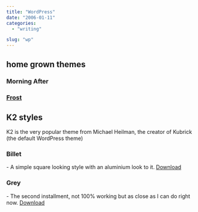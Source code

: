 ```yaml
---
title: "WordPress"
date: "2006-01-11"
categories:
  - "writing"

slug: "wp"
---
```


<!-- ![WordPress](/images/wordpress-logo.png) -->

## home grown themes

### Morning After

### [Frost](https://www.shibbyonline.co.uk/media/wp/frost/ "Frost")

## K2 styles

K2 is the very popular theme from Michael Heilman, the creator of Kubrick (the default WordPress theme)

<!-- [![Billet](/images/85545116_11aa7512e9_s.jpg)](https://www.flickr.com/photos/funkylarma/85545116/ "Billet") -->

### Billet

\- A simple square looking style with an aluminium look to it. [Download](https://www.shibbyonline.co.uk/assets/downloads/billet.zip)

<!-- [![Grey](/images/83449768_77be996095_s.jpg)](https://www.flickr.com/photos/funkylarma/83449768/ "Grey") -->

### Grey

\- The second installment, not 100% working but as close as I can do right now. [Download](https://www.shibbyonline.co.uk/assets/downloads/grey.zip)

